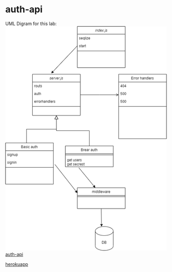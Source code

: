 # auth-api
UML Digram for this lab:
![diagram](/uml-d-lab08.png)
[auth-api](https://github.com/MariamAlshammari/auth-api/pull/1)


[herokuapp](https://auth-api-mariam.herokuapp.com/)
